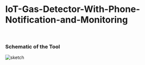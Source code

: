 # IoT-Gas-Detector-With-Phone-Notification-and-Monitoring
<br>
<h3>Schematic of the Tool</h3>

![sketch](https://user-images.githubusercontent.com/66237340/177518936-1c673328-9328-4245-a5b0-74843d0458b4.png)
